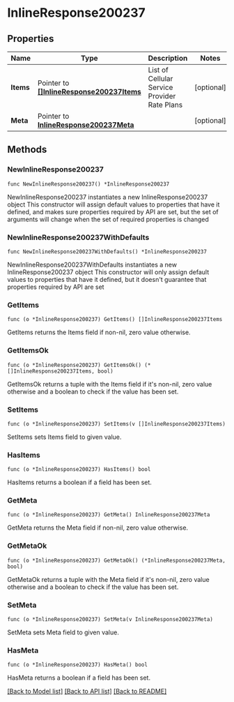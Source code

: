 # InlineResponse200237

## Properties

Name | Type | Description | Notes
------------ | ------------- | ------------- | -------------
**Items** | Pointer to [**[]InlineResponse200237Items**](InlineResponse200237Items.md) | List of Cellular Service Provider Rate Plans | [optional] 
**Meta** | Pointer to [**InlineResponse200237Meta**](InlineResponse200237Meta.md) |  | [optional] 

## Methods

### NewInlineResponse200237

`func NewInlineResponse200237() *InlineResponse200237`

NewInlineResponse200237 instantiates a new InlineResponse200237 object
This constructor will assign default values to properties that have it defined,
and makes sure properties required by API are set, but the set of arguments
will change when the set of required properties is changed

### NewInlineResponse200237WithDefaults

`func NewInlineResponse200237WithDefaults() *InlineResponse200237`

NewInlineResponse200237WithDefaults instantiates a new InlineResponse200237 object
This constructor will only assign default values to properties that have it defined,
but it doesn't guarantee that properties required by API are set

### GetItems

`func (o *InlineResponse200237) GetItems() []InlineResponse200237Items`

GetItems returns the Items field if non-nil, zero value otherwise.

### GetItemsOk

`func (o *InlineResponse200237) GetItemsOk() (*[]InlineResponse200237Items, bool)`

GetItemsOk returns a tuple with the Items field if it's non-nil, zero value otherwise
and a boolean to check if the value has been set.

### SetItems

`func (o *InlineResponse200237) SetItems(v []InlineResponse200237Items)`

SetItems sets Items field to given value.

### HasItems

`func (o *InlineResponse200237) HasItems() bool`

HasItems returns a boolean if a field has been set.

### GetMeta

`func (o *InlineResponse200237) GetMeta() InlineResponse200237Meta`

GetMeta returns the Meta field if non-nil, zero value otherwise.

### GetMetaOk

`func (o *InlineResponse200237) GetMetaOk() (*InlineResponse200237Meta, bool)`

GetMetaOk returns a tuple with the Meta field if it's non-nil, zero value otherwise
and a boolean to check if the value has been set.

### SetMeta

`func (o *InlineResponse200237) SetMeta(v InlineResponse200237Meta)`

SetMeta sets Meta field to given value.

### HasMeta

`func (o *InlineResponse200237) HasMeta() bool`

HasMeta returns a boolean if a field has been set.


[[Back to Model list]](../README.md#documentation-for-models) [[Back to API list]](../README.md#documentation-for-api-endpoints) [[Back to README]](../README.md)


